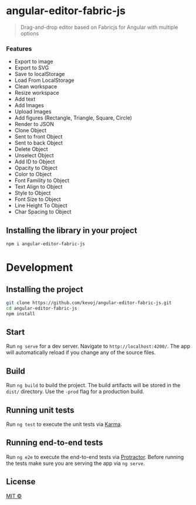 # angular-editor-fabric-js

> Drag-and-drop editor based on Fabricjs for Angular with multiple options

### Features
* Export to image
* Export to SVG
* Save to localStorage
* Load From LocalStorage
* Clean workspace
* Resize workspace
* Add text
* Add Images
* Upload Images
* Add figures (Rectangle, Triangle, Square, Circle)
* Render to JSON
* Clone Object
* Sent to front Object
* Sent to back Object
* Delete Object
* Unselect Object
* Add ID to Object
* Opacity to Object
* Color to Object
* Font Famility to Object
* Text Align to Object
* Style to Object
* Font Size to Object
* Line Height To Object
* Char Spacing to Object

## Installing the library in your project

```bash
npm i angular-editor-fabric-js
```

# Development

## Installing the project

```bash
git clone https://github.com/kevoj/angular-editor-fabric-js.git
cd angular-editor-fabric-js
npm install
```
## Start

Run `ng serve` for a dev server. Navigate to `http://localhost:4200/`. The app will automatically reload if you change any of the source files.

## Build

Run `ng build` to build the project. The build artifacts will be stored in the `dist/` directory. Use the `-prod` flag for a production build.

## Running unit tests

Run `ng test` to execute the unit tests via [Karma](https://karma-runner.github.io).

## Running end-to-end tests

Run `ng e2e` to execute the end-to-end tests via [Protractor](http://www.protractortest.org/).
Before running the tests make sure you are serving the app via `ng serve`.

## License
[MIT ©](https://github.com/kevoj/angular-editor-fabric-js/blob/master/LICENSE)
